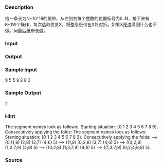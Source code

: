 
### Description
给一条长为N~10^18的纸带，从左到右每个整数的位置标号为0..N，接下来有K~1W个操作，每次选取位置X，将整条纸带在X处对折。如果X是边缘则什么也不做。问最后纸带长度。
### Input

### Output

### Sample Input
9 5 
5 9 2 8 3 

### Sample Output
2
### Hint
The segment names look as follows:  
Starting situation: {0 1 2 3 4 5 6 7 8 9}. 
Consecutively applying the folds:
The segment names look as follows:  
Starting situation: {0 1 2 3 4 5 6 7 8 9}. 
Consecutively applying the folds: 
--> {0 (1;9) (2;8) (3;7) (4;6) 5} --> {(1;9) (0;2;8) (3;7) (4;6) 5} --> {(0;2;8) (1;3;7;9) (4;6) 5} --> 
{(0;2;8) (1;3;7;9) (4;6) 5} --> {(1;3;7;9) (0;2;4;6;8) 5}. 
 
 
### Source

